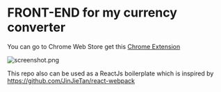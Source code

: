 # FRONT-END for my currency converter
You can go to Chrome Web Store get this [Chrome Extension](https://chrome.google.com/webstore/detail/currency-converter/ejiibcddfgcnjliidpcmbmglmpkdcfaa)

![screenshot.png](https://i.loli.net/2020/04/15/1N3dfpV6kCzxM2h.png)

This repo also can be used as a ReactJs boilerplate which is inspired by https://github.com/JinJieTan/react-webpack




